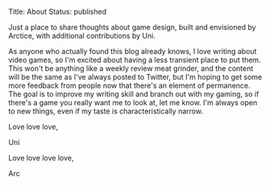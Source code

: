 Title: About
Status: published

Just a place to share thoughts about game design, built and envisioned by Arctice, with additional contributions by Uni. 

As anyone who actually found this blog already knows, I love writing about video games, so I'm excited about having a less transient place to put them. This won't be anything like a weekly review meat grinder, and the content will be the same as I've always posted to Twitter, but I'm hoping to get some more feedback from people now that there's an element of permanence. The goal is to improve my writing skill and branch out with my gaming, so if there's a game you really want me to look at, let me know. I'm always open to new things, even if my taste is characteristically narrow.

Love love love,

Uni


Love love love love,

Arc
